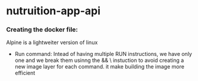 # nutruition-app-api

### Creating the docker file:

Alpine is a lightweiter version of linux

- Run command:
    Intead of having multiple RUN instructions, we have only one and we break them usinng the && \ instuction to avoid creating a new image layer for each command. it make building the image more efficient 